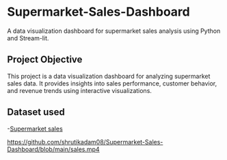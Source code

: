 # Supermarket-Sales-Dashboard
A data visualization dashboard for supermarket sales analysis using Python and Stream-lit.

## Project Objective
This project is a data visualization dashboard for analyzing supermarket sales data. 
It provides insights into sales performance, customer behavior, and revenue trends using interactive visualizations.

## Dataset used
-<a href="https://github.com/shrutikadam08/Supermarket-Sales-Dashboard/blob/main/sales.csv">Supermarket sales</a>

https://github.com/shrutikadam08/Supermarket-Sales-Dashboard/blob/main/sales.mp4
